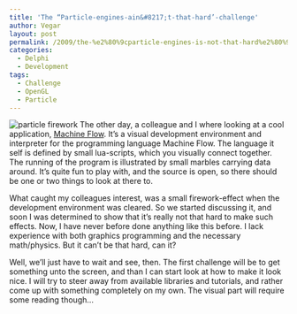```yaml
---
title: 'The “Particle-engines-ain&#8217;t-that-hard’-challenge'
author: Vegar
layout: post
permalink: /2009/the-%e2%80%9cparticle-engines-is-not-that-hard%e2%80%99-challenge/
categories:
  - Delphi
  - Development
tags:
  - Challenge
  - OpenGL
  - Particle
---
```

<p><img src="http://blog.vi-kan.net/wp-content/uploads/2009/07/image.png" alt="particle firework" title="particle firework" /> The other day, a colleague and I where looking at a cool application, <a href="http://www.nitrogen.za.org/projectinfo.asp?id=38">Machine Flow</a>. It&#8217;s a visual development environment and interpreter for the programming language Machine Flow. The language it self is defined by small lua-scripts, which you visually connect together. The running of the program is illustrated by small marbles carrying data around. It&#8217;s quite fun to play with, and the source is open, so there should be one or two things to look at there to.</p>

<p>What caught my colleagues interest, was a small firework-effect when the development environment was cleared. So we started discussing it, and soon I was determined to show that it&#8217;s really not that hard to make such effects. Now, I have never before done anything like this before. I lack experience with both graphics programming and the necessary math/physics. But it can&#8217;t be that hard, can it?</p>

<p>Well, we&#8217;ll just have to wait and see, then. The first challenge will be to get something unto the screen, and than I can start look at how to make it look nice. I will try to steer away from available libraries and tutorials, and rather come up with something completely on my own. The visual part will require  some reading though…</p>